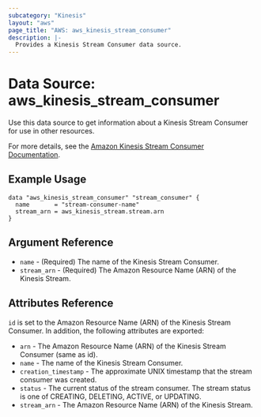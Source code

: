 ```yaml
---
subcategory: "Kinesis"
layout: "aws"
page_title: "AWS: aws_kinesis_stream_consumer"
description: |-
  Provides a Kinesis Stream Consumer data source.
---
```


# Data Source: aws_kinesis_stream_consumer

Use this data source to get information about a Kinesis Stream Consumer for use in other
resources.

For more details, see the [Amazon Kinesis Stream Consumer Documentation][1].

## Example Usage

```hcl
data "aws_kinesis_stream_consumer" "stream_consumer" {
  name       = "stream-consumer-name"
  stream_arn = aws_kinesis_stream.stream.arn
}
```

## Argument Reference

* `name` - (Required) The name of the Kinesis Stream Consumer.
* `stream_arn` - (Required) The Amazon Resource Name (ARN) of the Kinesis Stream.

## Attributes Reference

`id` is set to the Amazon Resource Name (ARN) of the Kinesis Stream Consumer. In addition, the following attributes
are exported:

* `arn` - The Amazon Resource Name (ARN) of the Kinesis Stream Consumer (same as id).
* `name` - The name of the Kinesis Stream Consumer.
* `creation_timestamp` - The approximate UNIX timestamp that the stream consumer was created.
* `status` - The current status of the stream consumer. The stream status is one of CREATING, DELETING, ACTIVE, or UPDATING.
* `stream_arn` - The Amazon Resource Name (ARN) of the Kinesis Stream.

[1]: https://docs.aws.amazon.com/streams/latest/dev/introduction-to-enhanced-consumers.html
